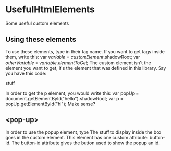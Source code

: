 # UsefulHtmlElements
Some useful custom elements
## Using these elements
To use these elements, type in their tag name. If you want to get tags inside them, write this: 
var <em>variable</em> = <em>customElement</em>.shadowRoot; 
var <em>otherVariable</em> = <em>variable</em>.<em>elementToGet</em>;
The custom element isn't the element you want to get, it's the element that was defined in this library.
Say you have this code: <pop-up id="hello"><p id="hi">stuff</p></pop-up>
In order to get the p element, you would write this: 
var popUp = document.getElementById("hello").shadowRoot;
var p = popUp.getElementById("hi");
Make sense?
## \<pop-up>
In order to use the popup element, type <pop-up></pop-up> The stuff to display inside the box goes in the custom element. This element has one custom attribute: button-id. The button-id attribute gives the button used to show the popup an id. 
